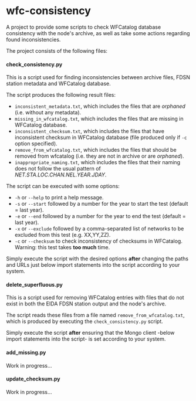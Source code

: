 # wfc-consistency
A project to provide some scripts to check WFCatalog database consistency with the node's archive, as well as take some actions regarding found inconsistencies.

The project consists of the following files:

#### check_consistency.py
This is a script used for finding inconsistencies between archive files, FDSN station metadata and WFCatalog database.

The script produces the following result files:
 - `inconsistent_metadata.txt`, which includes the files that are *orphaned* (i.e. without any metadata).
 - `missing_in_wfcatalog.txt`, which includes the files that are missing in WFCatalog database.
 - `inconsistent_checksum.txt`, which includes the files that have inconsistent checksum in WFCatalog database (file produced only if `-c` option specified).
 - `remove_from_wfcatalog.txt`, which includes the files that should be removed from wfcatalog (i.e. they are not in archive or are *orphaned*).
 - `inappropriate_naming.txt`, which includes the files that their naming does not follow the usual pattern of *NET.STA.LOC.CHAN.NEL.YEAR.JDAY*.

The script can be executed with some options:
 - `-h` or `--help` to print a help message.
 - `-s` or `--start` followed by a number for the year to start the test (default = last year).
 - `-e` or `--end` followed by a number for the year to end the test (default = last year).
 - `-x` or `--exclude` followed by a comma-separated list of networks to be excluded from this test (e.g. XX,YY,ZZ).
 - `-c` or `--checksum` to check inconsistency of checksums in WFCatalog. Warning: this test takes **too much** time.

Simply execute the script with the desired options **after** changing the paths and URLs just below import statements into the script according to your system.

#### delete_superfluous.py
This is a script used for removing WFCatalog entries with files that do not exist in both the EIDA FDSN station output and the node's archive.

The script reads these files from a file named `remove_from_wfcatalog.txt`, which is produced by executing the `check_consistency.py` script.

Simply execute the script **after** ensuring that the Mongo client -below import statements into the script- is set according to your system.

#### add_missing.py
Work in progress...

#### update_checksum.py
Work in progress...
